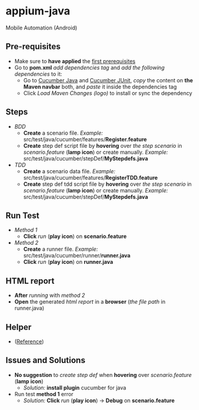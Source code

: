 # appium-java
Mobile Automation (Android)

## Pre-requisites
- Make sure to **have applied** the [first prerequisites](https://github.com/mrisqiamiruladieb/appium-java/tree/master?tab=readme-ov-file#pre-requisites)
- Go to **pom.xml** *add dependencies tag* and *add the following dependencies* to it:
    - Go to [Cucumber Java](https://mvnrepository.com/artifact/io.cucumber/cucumber-java) and [Cucumber JUnit](https://mvnrepository.com/artifact/io.cucumber/cucumber-junit), *copy* the content on **the Maven navbar** both, and *paste* it inside the dependencies tag
    - Click *Load Maven Changes (logo)* to install or sync the dependency

## Steps
- _BDD_
  - **Create** a scenario file. _Example:_ src/test/java/cucumber/features/**Register.feature**
  - **Create** step def script file by **hovering** over _the step scenario_ in _scenario.feature_ (**lamp icon**) or create manually. _Example:_ src/test/java/cucumber/stepDef/**MyStepdefs.java**
- _TDD_
  - **Create** a scenario data file. _Example:_ src/test/java/cucumber/features/**RegisterTDD.feature**
  - **Create** step def tdd script file by **hovering** over _the step scenario_ in _scenario.feature_ (**lamp icon**) or create manually. _Example:_ src/test/java/cucumber/stepDef/**MyStepdefs.java**

## Run Test
  - _Method 1_
    - **Click** _run_ (**play icon**) on **scenario.feature**
  - _Method 2_
    - **Create** a runner file. _Example:_ src/test/java/cucumber/runner/**runner.java**
    - **Click** _run_ (**play icon**) on **runner.java**

## HTML report
- **After** _running_ with _method 2_
- **Open** the generated _html report_ in a **browser** (_the file path_ in runner.java)

## Helper
- ([Reference](https://github.com/mrisqiamiruladieb/myskill-live-CucumberTest/blob/master/README.md))

## Issues and Solutions
- **No suggestion** to _create step def_ when **hovering** over _scenario.feature_ (**lamp icon**)
  - _Solution:_ **install plugin** cucumber for java
- Run test **method 1** error
  - _Solution:_ **Click** _run_ (**play icon**) &rarr; **Debug** on **scenario.feature**